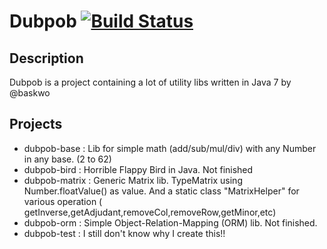 Dubpob [![Build Status](https://drone.io/github.com/baskwo/Dubpob/status.png)](https://drone.io/github.com/baskwo/Dubpob/latest)
===

## Description
Dubpob is a project containing a lot of utility libs written in Java 7 by @baskwo

## Projects
- dubpob-base : Lib for simple math (add/sub/mul/div) with any Number in any base. (2 to 62)
- dubpob-bird : Horrible Flappy Bird in Java. Not finished
- dubpob-matrix : Generic Matrix lib. TypeMatrix<T extends Number> using Number.floatValue() as value. And a static class "MatrixHelper" for various operation ( getInverse,getAdjudant,removeCol,removeRow,getMinor,etc)
- dubpob-orm : Simple Object-Relation-Mapping (ORM) lib. Not finished.
- dubpob-test : I still don't know why I create this!!
